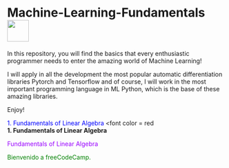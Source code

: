 # **Machine-Learning-Fundamentals** <img src="https://media.tenor.com/eT_e-q0D5xoAAAAi/long-livethe-blob-sunglasses.gif" width="50px">

In this repository, you will find the basics that every enthusiastic programmer needs to enter the amazing world of Machine Learning! 

I will apply in all the development the most popular automatic differentiation libraries Pytorch and Tensorflow and of course, I will work in the most important programming language in ML Python, which is the base of these amazing libraries.

Enjoy!﻿



<FONT COLOR="blue"> 1. Fundamentals of Linear Algebra  </FONT>
<font 
color = red   
**1. Fundamentals of Linear Algebra** 
</font>


<font color="#9900FF"> Fundamentals of Linear Algebra  </font>



<font color="green"> Bienvenido a freeCodeCamp. </font> 

